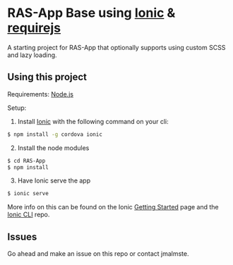RAS-App Base using [Ionic](http://ionicframework.com) & [requirejs](http://requirejs.org)
=====================

A starting project for RAS-App that optionally supports using custom SCSS and lazy loading.

## Using this project

Requirements:
[Node.js](https://nodejs.org/en/)

Setup:
1. Install [Ionic](http://ionicframework.com) with the following command on your cli:

```bash
$ npm install -g cordova ionic
```


2. Install the node modules
```bash
$ cd RAS-App
$ npm install
```


3. Have Ionic serve the app
```bash
$ ionic serve
```

More info on this can be found on the Ionic [Getting Started](http://ionicframework.com/getting-started) page and the [Ionic CLI](https://github.com/driftyco/ionic-cli) repo.

## Issues
Go ahead and make an issue on this repo or contact jmalmste.
